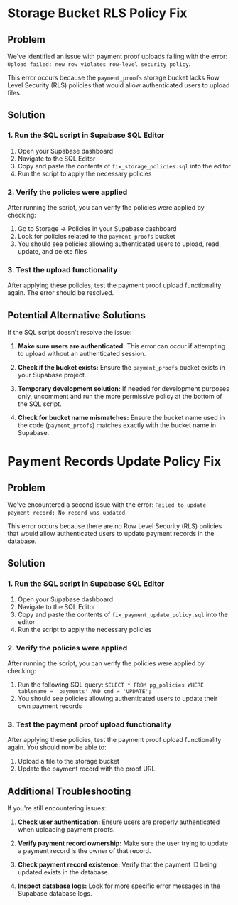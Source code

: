 # Storage Bucket RLS Policy Fix

## Problem
We've identified an issue with payment proof uploads failing with the error: `Upload failed: new row violates row-level security policy`.

This error occurs because the `payment_proofs` storage bucket lacks Row Level Security (RLS) policies that would allow authenticated users to upload files.

## Solution

### 1. Run the SQL script in Supabase SQL Editor

1. Open your Supabase dashboard
2. Navigate to the SQL Editor
3. Copy and paste the contents of `fix_storage_policies.sql` into the editor
4. Run the script to apply the necessary policies

### 2. Verify the policies were applied

After running the script, you can verify the policies were applied by checking:

1. Go to Storage → Policies in your Supabase dashboard
2. Look for policies related to the `payment_proofs` bucket
3. You should see policies allowing authenticated users to upload, read, update, and delete files

### 3. Test the upload functionality

After applying these policies, test the payment proof upload functionality again. The error should be resolved.

## Potential Alternative Solutions

If the SQL script doesn't resolve the issue:

1. **Make sure users are authenticated:** This error can occur if attempting to upload without an authenticated session.

2. **Check if the bucket exists:** Ensure the `payment_proofs` bucket exists in your Supabase project.

3. **Temporary development solution:** If needed for development purposes only, uncomment and run the more permissive policy at the bottom of the SQL script.

4. **Check for bucket name mismatches:** Ensure the bucket name used in the code (`payment_proofs`) matches exactly with the bucket name in Supabase.

# Payment Records Update Policy Fix

## Problem
We've encountered a second issue with the error: `Failed to update payment record: No record was updated`.

This error occurs because there are no Row Level Security (RLS) policies that would allow authenticated users to update payment records in the database.

## Solution

### 1. Run the SQL script in Supabase SQL Editor

1. Open your Supabase dashboard
2. Navigate to the SQL Editor
3. Copy and paste the contents of `fix_payment_update_policy.sql` into the editor
4. Run the script to apply the necessary policies

### 2. Verify the policies were applied

After running the script, you can verify the policies were applied by checking:

1. Run the following SQL query: `SELECT * FROM pg_policies WHERE tablename = 'payments' AND cmd = 'UPDATE';`
2. You should see policies allowing authenticated users to update their own payment records

### 3. Test the payment proof upload functionality

After applying these policies, test the payment proof upload functionality again. You should now be able to:
1. Upload a file to the storage bucket
2. Update the payment record with the proof URL

## Additional Troubleshooting

If you're still encountering issues:

1. **Check user authentication:** Ensure users are properly authenticated when uploading payment proofs.

2. **Verify payment record ownership:** Make sure the user trying to update a payment record is the owner of that record.

3. **Check payment record existence:** Verify that the payment ID being updated exists in the database.

4. **Inspect database logs:** Look for more specific error messages in the Supabase database logs. 